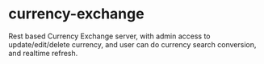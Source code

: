 # currency-exchange
Rest based Currency Exchange server, with admin access to update/edit/delete currency, and user can do currency search conversion, and realtime refresh.
